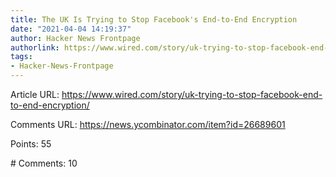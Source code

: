 ```yaml
---
title: The UK Is Trying to Stop Facebook's End-to-End Encryption
date: "2021-04-04 14:19:37"
author: Hacker News Frontpage
authorlink: https://www.wired.com/story/uk-trying-to-stop-facebook-end-to-end-encryption/
tags:
- Hacker-News-Frontpage
---
```


<p>Article URL: <a href="https://www.wired.com/story/uk-trying-to-stop-facebook-end-to-end-encryption/">https://www.wired.com/story/uk-trying-to-stop-facebook-end-to-end-encryption/</a></p>
<p>Comments URL: <a href="https://news.ycombinator.com/item?id=26689601">https://news.ycombinator.com/item?id=26689601</a></p>
<p>Points: 55</p>
<p># Comments: 10</p>
